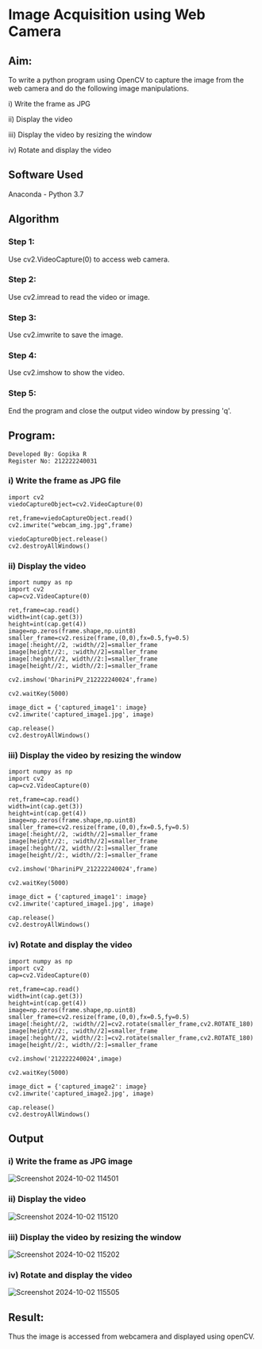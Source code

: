 # Image Acquisition using Web Camera
## Aim:
 
To write a python program using OpenCV to capture the image from the web camera and do the following image manipulations.

i) Write the frame as JPG 

ii) Display the video 

iii) Display the video by resizing the window

iv) Rotate and display the video

## Software Used
Anaconda - Python 3.7
## Algorithm
### Step 1:
Use cv2.VideoCapture(0) to access web camera.

### Step 2:
Use cv2.imread to read the video or image.

### Step 3:
Use cv2.imwrite to save the image.
### Step 4:
Use cv2.imshow to show the video.

### Step 5:
End the program and close the output video window by pressing 'q'.

## Program:
``` 
Developed By: Gopika R
Register No: 212222240031
```
### i) Write the frame as JPG file
```
import cv2
viedoCaptureObject=cv2.VideoCapture(0)

ret,frame=viedoCaptureObject.read()
cv2.imwrite("webcam_img.jpg",frame)

viedoCaptureObject.release()
cv2.destroyAllWindows()

```
### ii) Display the video
```
import numpy as np
import cv2
cap=cv2.VideoCapture(0)

ret,frame=cap.read()
width=int(cap.get(3))
height=int(cap.get(4))
image=np.zeros(frame.shape,np.uint8)
smaller_frame=cv2.resize(frame,(0,0),fx=0.5,fy=0.5)
image[:height//2, :width//2]=smaller_frame
image[height//2:, :width//2]=smaller_frame
image[:height//2, width//2:]=smaller_frame
image[height//2:, width//2:]=smaller_frame

cv2.imshow('DhariniPV_212222240024',frame)

cv2.waitKey(5000)  

image_dict = {'captured_image1': image}
cv2.imwrite('captured_image1.jpg', image)

cap.release()
cv2.destroyAllWindows()
```

### iii) Display the video by resizing the window
```
import numpy as np
import cv2
cap=cv2.VideoCapture(0)

ret,frame=cap.read()
width=int(cap.get(3))
height=int(cap.get(4))
image=np.zeros(frame.shape,np.uint8)
smaller_frame=cv2.resize(frame,(0,0),fx=0.5,fy=0.5)
image[:height//2, :width//2]=smaller_frame
image[height//2:, :width//2]=smaller_frame
image[:height//2, width//2:]=smaller_frame
image[height//2:, width//2:]=smaller_frame

cv2.imshow('DhariniPV_212222240024',frame)

cv2.waitKey(5000)  

image_dict = {'captured_image1': image}
cv2.imwrite('captured_image1.jpg', image)

cap.release()
cv2.destroyAllWindows()
```
### iv) Rotate and display the video
```
import numpy as np
import cv2
cap=cv2.VideoCapture(0)

ret,frame=cap.read()
width=int(cap.get(3))
height=int(cap.get(4))
image=np.zeros(frame.shape,np.uint8)
smaller_frame=cv2.resize(frame,(0,0),fx=0.5,fy=0.5)
image[:height//2, :width//2]=cv2.rotate(smaller_frame,cv2.ROTATE_180)
image[height//2:, :width//2]=smaller_frame
image[:height//2, width//2:]=cv2.rotate(smaller_frame,cv2.ROTATE_180)
image[height//2:, width//2:]=smaller_frame

cv2.imshow('212222240024',image)

cv2.waitKey(5000) 

image_dict = {'captured_image2': image}
cv2.imwrite('captured_image2.jpg', image)

cap.release()
cv2.destroyAllWindows()
```

## Output

### i) Write the frame as JPG image

![Screenshot 2024-10-02 114501](https://github.com/user-attachments/assets/fbdee964-d097-446c-8c94-6ff05f817662)

### ii) Display the video

![Screenshot 2024-10-02 115120](https://github.com/user-attachments/assets/26002669-32e5-47a7-b946-2f4b2532ccc1)


### iii) Display the video by resizing the window

![Screenshot 2024-10-02 115202](https://github.com/user-attachments/assets/70db08e2-19a4-4055-9834-d8a30f3ba936)


### iv) Rotate and display the video
![Screenshot 2024-10-02 115505](https://github.com/user-attachments/assets/a0417b92-900e-4514-80d5-e2ead7c48a4e)


## Result:
Thus the image is accessed from webcamera and displayed using openCV.
